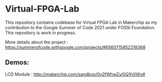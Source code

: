 # Virtual-FPGA-Lab
This repository contains codebase for Virtual FPGA Lab in Makerchip as my contribution to the Google Summer of Code 2021 under FOSSi Foundation. This repository is work in progress.

More details about the project : https://summerofcode.withgoogle.com/projects/#6560715852218368

## Demos:
LCD Module : http://makerchip.com/sandbox/0v2fWhwZy/0Q1hXWx#
